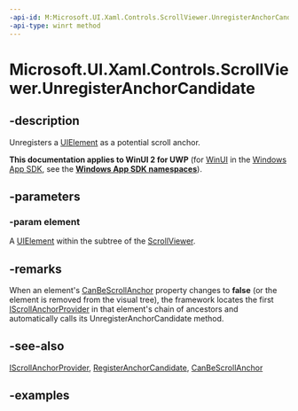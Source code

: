 ```yaml
---
-api-id: M:Microsoft.UI.Xaml.Controls.ScrollViewer.UnregisterAnchorCandidate(Microsoft.UI.Xaml.UIElement)
-api-type: winrt method
---
```


<!-- Method syntax.
public void ScrollViewer.UnregisterAnchorCandidate(UIElement element)
-->

# Microsoft.UI.Xaml.Controls.ScrollViewer.UnregisterAnchorCandidate

## -description

Unregisters a [UIElement](../microsoft.ui.xaml/uielement.md) as a potential scroll anchor.

**This documentation applies to WinUI 2 for UWP** (for [WinUI](/windows/apps/winui/winui3/) in the [Windows App SDK](/windows/apps/windows-app-sdk/), see the **[Windows App SDK namespaces](/windows/windows-app-sdk/api/winrt/)**).

## -parameters

### -param element

A [UIElement](../microsoft.ui.xaml/uielement.md) within the subtree of the [ScrollViewer](scrollviewer.md).

## -remarks

When an element's [CanBeScrollAnchor](../microsoft.ui.xaml/uielement_canbescrollanchor.md) property changes to **false** (or the element is removed from the visual tree), the framework locates the first [IScrollAnchorProvider](iscrollanchorprovider.md) in that element's chain of ancestors and automatically calls its UnregisterAnchorCandidate method.

## -see-also

[IScrollAnchorProvider](iscrollanchorprovider.md), [RegisterAnchorCandidate](iscrollanchorprovider_registeranchorcandidate_1915074492.md), [CanBeScrollAnchor](../microsoft.ui.xaml/uielement_canbescrollanchor.md)

## -examples

